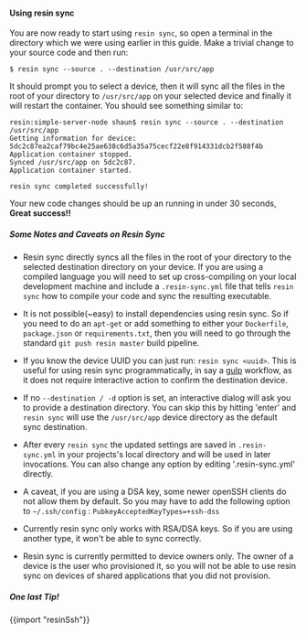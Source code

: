 #### Using resin sync

You are now ready to start using `resin sync`, so open a terminal in the directory which we were using earlier in this guide. Make a trivial change to your source code and then run:
```
$ resin sync --source . --destination /usr/src/app
```
It should prompt you to select a device, then it will sync all the files in the root of your directory to `/usr/src/app` on your selected device and finally it will restart the container.
You should see something similar to:
```
resin:simple-server-node shaun$ resin sync --source . --destination /usr/src/app
Getting information for device: 5dc2c87ea2caf79bc4e25ae638c6d5a35a75cecf22e8f914331dcb2f588f4b
Application container stopped.
Synced /usr/src/app on 5dc2c87.
Application container started.

resin sync completed successfully!
```
Your new code changes should be up an running in under 30 seconds, **Great success!!**

##### Some Notes and Caveats on Resin Sync

* Resin sync directly syncs all the files in the root of your directory to the selected destination directory on your device. If you are using a compiled language you will need to set up cross-compiling on your local development machine and include a `.resin-sync.yml` file that tells `resin sync` how to compile your code and sync the resulting executable.

* It is not possible(~easy) to install dependencies using resin sync. So if you need to do an `apt-get` or add something to either your `Dockerfile`, `package.json` or `requirements.txt`, then you will need to go through the standard `git push resin master` build pipeline.

* If you know the device UUID you can just run: `resin sync <uuid>`. This is useful for using resin sync programmatically, in say a [gulp][gulp-link] workflow, as it does not require interactive action to confirm the destination device.

* If no `--destination / -d` option is set, an interactive dialog will ask you to provide a destination directory. You can skip this by hitting 'enter' and `resin sync` will use the `/usr/src/app` device directory as the default sync destination.

* After every `resin sync` the updated settings are saved in `.resin-sync.yml` in your projects's local directory and will be used in later invocations. You can also change any option by editing '.resin-sync.yml' directly.

* A caveat, if you are using a DSA key, some newer openSSH clients do not allow them by default. So you may have to add the following option to `~/.ssh/config` : `PubkeyAcceptedKeyTypes=+ssh-dss`

* Currently resin sync only works with RSA/DSA keys. So if you are using another type, it won't be able to sync correctly.

* Resin sync is currently permitted to device owners only. The owner of a device is the user who provisioned it, so you will not be able to use resin sync on devices of shared applications that you did not provision.

##### One last Tip!

{{import "resinSsh"}}

[cli-ref-link]:/tools/cli/
[nodejs-link]:https://nodejs.org/en/
[gulp-link]:http://gulpjs.com/
